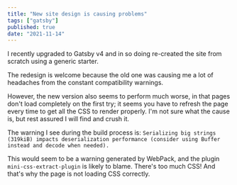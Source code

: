 ```yaml
---
title: "New site design is causing problems"
tags: ["gatsby"]
published: true
date: "2021-11-14"
---
```


I recently upgraded to Gatsby v4 and in so doing re-created the site from scratch using a generic starter.

The redesign is welcome because the old one was causing me a lot of headaches from the constant compatibility warnings. 

However, the new version also seems to perform much worse, in that pages don't load completely on the first try; it seems you have to refresh the page every time to get all the CSS to render properly. I'm not sure what the cause is, but rest assured I will find and crush it.

The warning I see during the build process is:
`Serializing big strings (319kiB) impacts deserialization performance (consider using Buffer instead and decode when needed).`

This would seem to be a warning generated by WebPack, and the plugin `mini-css-extract-plugin` is likely to blame. There's too much CSS! And that's why the page is not loading CSS correctly.
